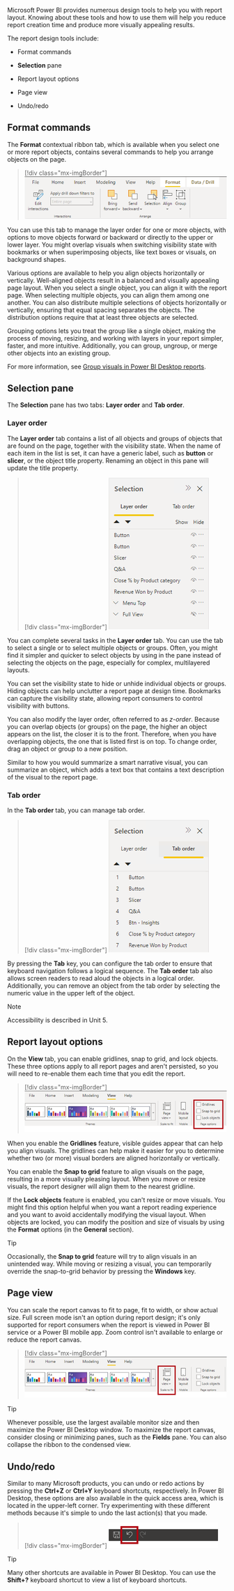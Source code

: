 Microsoft Power BI provides numerous design tools to help you with report layout. Knowing about these tools and how to use them will help you reduce report creation time and produce more visually appealing results. 

The report design tools include:

-   Format commands

-   **Selection** pane

-   Report layout options

-   Page view

-   Undo/redo

## Format commands

The **Format** contextual ribbon tab, which is available when you select one or more report objects, contains several commands to help you arrange objects on the page.

> [!div class="mx-imgBorder"]
> [![Screenshot of the Format tab on Power BI Desktop.](../media/format-contextual-ribbon.png)](../media/format-contextual-ribbon.png#lightbox)

You can use this tab to manage the layer order for one or more objects, with options to move objects forward or backward or directly to the upper or lower layer. You might overlap visuals when switching visibility state with bookmarks or when superimposing objects, like text boxes or visuals, on background shapes.

Various options are available to help you align objects horizontally or vertically. Well-aligned objects result in a balanced and visually appealing page layout. When you select a single object, you can align it with the report page. When selecting multiple objects, you can align them among one another. You can also distribute multiple selections of objects horizontally or vertically, ensuring that equal spacing separates the objects. The distribution options require that at least three objects are selected.

Grouping options lets you treat the group like a single object, making the process of moving, resizing, and working with layers in your report simpler, faster, and more intuitive. Additionally, you can group, ungroup, or merge other objects into an existing group.

For more information, see [Group visuals in Power BI Desktop reports](/power-bi/create-reports/desktop-grouping-visuals/?azure-portal=true).

## Selection pane

The **Selection** pane has two tabs: **Layer order** and **Tab order**.

### Layer order

The **Layer order** tab contains a list of all objects and groups of objects that are found on the page, together with the visibility state. When the name of each item in the list is set, it can have a generic label, such as **button** or **slicer**, or the object title property. Renaming an object in this pane will update the title property.

> [!div class="mx-imgBorder"]
> [![Screenshot of the Selection pane and the Layer order tab. Several objects and groups are listed.](../media/selection-pane-layer-order.png)](../media/selection-pane-layer-order.png#lightbox)

You can complete several tasks in the **Layer order** tab. You can use the tab to select a single or to select multiple objects or groups. Often, you might find it simpler and quicker to select objects by using in the pane instead of selecting the objects on the page, especially for complex, multilayered layouts.

You can set the visibility state to hide or unhide individual objects or groups. Hiding objects can help unclutter a report page at design time. Bookmarks can capture the visibility state, allowing report consumers to control visibility with buttons.

You can also modify the layer order, often referred to as *z-order*. Because you can overlap objects (or groups) on the page, the higher an object appears on the list, the closer it is to the front. Therefore, when you have overlapping objects, the one that is listed first is on top. To change order, drag an object or group to a new position.

Similar to how you would summarize a smart narrative visual, you can summarize an object, which adds a text box that contains a text description of the visual to the report page.

### Tab order

In the **Tab order** tab, you can manage tab order.

> [!div class="mx-imgBorder"]
> [![Screenshot of the Selection pane and the Tab order tab. Several objects and groups are listed.](../media/selection-pane-tab-order.png)](../media/selection-pane-tab-order.png#lightbox)

By pressing the **Tab** key, you can configure the tab order to ensure that keyboard navigation follows a logical sequence. The **Tab order** tab also allows screen readers to read aloud the objects in a logical order. Additionally, you can remove an object from the tab order by selecting the numeric value in the upper left of the object.

> [!NOTE]
> Accessibility is described in Unit 5.

## Report layout options

On the **View** tab, you can enable gridlines, snap to grid, and lock objects. These three options apply to all report pages and aren't persisted, so you will need to re-enable them each time that you edit the report.

> [!div class="mx-imgBorder"]
> [![Screenshot of the View tab, showing the page options of Gridlines, Snap to grid, and Lock objects.](../media/view-ribbon-tab-page-options.png)](../media/view-ribbon-tab-page-options.png#lightbox)

When you enable the **Gridlines** feature, visible guides appear that can help you align visuals. The gridlines can help make it easier for you to determine whether two (or more) visual borders are aligned horizontally or vertically.

You can enable the **Snap to grid** feature to align visuals on the page, resulting in a more visually pleasing layout. When you move or resize visuals, the report designer will align them to the nearest gridline.

If the **Lock objects** feature is enabled, you can't resize or move visuals. You might find this option helpful when you want a report reading experience and you want to avoid accidentally modifying the visual layout. When objects are locked, you can modify the position and size of visuals by using the **Format** options (in the **General** section).

> [!TIP]
> Occasionally, the **Snap to grid** feature will try to align visuals in an unintended way. While moving or resizing a visual, you can temporarily override the snap-to-grid behavior by pressing the **Windows** key.

## Page view

You can scale the report canvas to fit to page, fit to width, or show actual size. Full screen mode isn't an option during report design; it's only supported for report consumers when the report is viewed in Power BI service or a Power BI mobile app. Zoom control isn't available to enlarge or reduce the report canvas.

> [!div class="mx-imgBorder"]
> [![Screenshot of the View tab, showing the Page view command.](../media/view-ribbon-tab-page-view.png)](../media/view-ribbon-tab-page-view.png#lightbox)

> [!TIP]
> Whenever possible, use the largest available monitor size and then maximize the Power BI Desktop window. To maximize the report canvas, consider closing or minimizing panes, such as the **Fields** pane. You can also collapse the ribbon to the condensed view.

## Undo/redo

Similar to many Microsoft products, you can undo or redo actions by pressing the **Ctrl+Z** or **Ctrl+Y** keyboard shortcuts, respectively. In Power BI Desktop, these options are also available in the quick access area, which is located in the upper-left corner. Try experimenting with these different methods because it's simple to undo the last action(s) that you made.

> [!div class="mx-imgBorder"]
> [![Screenshot of the Undo quick access command, located in the upper-left corner of the Power BI Desktop window.](../media/undo.png)](../media/undo.png#lightbox)

> [!TIP]
> Many other shortcuts are available in Power BI Desktop. You can use the **Shift+?** keyboard shortcut to view a list of keyboard shortcuts.
